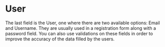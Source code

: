 # User

 The last field is the User, one where there are two available options: Email and Username. They are usually used in a registration form along with a password field. You can also use validations on these fields in order to improve the accuracy of the data filled by the users.
